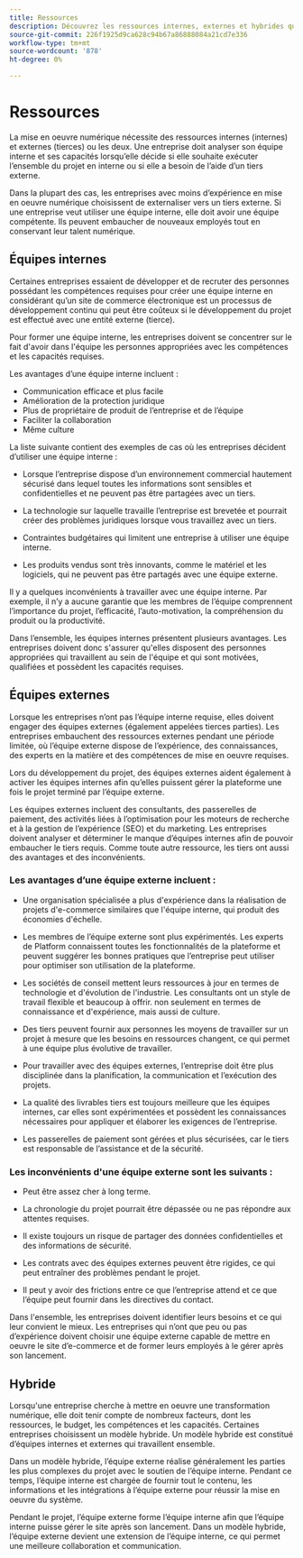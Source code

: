 ```yaml
---
title: Ressources
description: Découvrez les ressources internes, externes et hybrides qui peuvent vous aider à prendre en charge vos équipes d’e-commerce.
source-git-commit: 226f1925d9ca628c94b67a86888084a21cd7e336
workflow-type: tm+mt
source-wordcount: '878'
ht-degree: 0%

---
```



# Ressources

La mise en oeuvre numérique nécessite des ressources internes (internes) et externes (tierces) ou les deux. Une entreprise doit analyser son équipe interne et ses capacités lorsqu’elle décide si elle souhaite exécuter l’ensemble du projet en interne ou si elle a besoin de l’aide d’un tiers externe.

Dans la plupart des cas, les entreprises avec moins d’expérience en mise en oeuvre numérique choisissent de externaliser vers un tiers externe. Si une entreprise veut utiliser une équipe interne, elle doit avoir une équipe compétente. Ils peuvent embaucher de nouveaux employés tout en conservant leur talent numérique.

## Équipes internes

Certaines entreprises essaient de développer et de recruter des personnes possédant les compétences requises pour créer une équipe interne en considérant qu’un site de commerce électronique est un processus de développement continu qui peut être coûteux si le développement du projet est effectué avec une entité externe (tierce).

Pour former une équipe interne, les entreprises doivent se concentrer sur le fait d&#39;avoir dans l&#39;équipe les personnes appropriées avec les compétences et les capacités requises.

Les avantages d’une équipe interne incluent :

- Communication efficace et plus facile
- Amélioration de la protection juridique
- Plus de propriétaire de produit de l’entreprise et de l’équipe
- Faciliter la collaboration
- Même culture

La liste suivante contient des exemples de cas où les entreprises décident d’utiliser une équipe interne :

- Lorsque l’entreprise dispose d’un environnement commercial hautement sécurisé dans lequel toutes les informations sont sensibles et confidentielles et ne peuvent pas être partagées avec un tiers.

- La technologie sur laquelle travaille l’entreprise est brevetée et pourrait créer des problèmes juridiques lorsque vous travaillez avec un tiers.

- Contraintes budgétaires qui limitent une entreprise à utiliser une équipe interne.

- Les produits vendus sont très innovants, comme le matériel et les logiciels, qui ne peuvent pas être partagés avec une équipe externe.

Il y a quelques inconvénients à travailler avec une équipe interne. Par exemple, il n’y a aucune garantie que les membres de l’équipe comprennent l’importance du projet, l’efficacité, l’auto-motivation, la compréhension du produit ou la productivité.

Dans l’ensemble, les équipes internes présentent plusieurs avantages. Les entreprises doivent donc s&#39;assurer qu&#39;elles disposent des personnes appropriées qui travaillent au sein de l&#39;équipe et qui sont motivées, qualifiées et possèdent les capacités requises.

## Équipes externes

Lorsque les entreprises n’ont pas l’équipe interne requise, elles doivent engager des équipes externes (également appelées tierces parties). Les entreprises embauchent des ressources externes pendant une période limitée, où l’équipe externe dispose de l’expérience, des connaissances, des experts en la matière et des compétences de mise en oeuvre requises.

Lors du développement du projet, des équipes externes aident également à activer les équipes internes afin qu’elles puissent gérer la plateforme une fois le projet terminé par l’équipe externe.

Les équipes externes incluent des consultants, des passerelles de paiement, des activités liées à l’optimisation pour les moteurs de recherche et à la gestion de l’expérience (SEO) et du marketing. Les entreprises doivent analyser et déterminer le manque d’équipes internes afin de pouvoir embaucher le tiers requis. Comme toute autre ressource, les tiers ont aussi des avantages et des inconvénients.

### Les avantages d’une équipe externe incluent :

- Une organisation spécialisée a plus d&#39;expérience dans la réalisation de projets d&#39;e-commerce similaires que l&#39;équipe interne, qui produit des économies d&#39;échelle.

- Les membres de l’équipe externe sont plus expérimentés. Les experts de Platform connaissent toutes les fonctionnalités de la plateforme et peuvent suggérer les bonnes pratiques que l’entreprise peut utiliser pour optimiser son utilisation de la plateforme.

- Les sociétés de conseil mettent leurs ressources à jour en termes de technologie et d&#39;évolution de l&#39;industrie. Les consultants ont un style de travail flexible et beaucoup à offrir. non seulement en termes de connaissance et d&#39;expérience, mais aussi de culture.

- Des tiers peuvent fournir aux personnes les moyens de travailler sur un projet à mesure que les besoins en ressources changent, ce qui permet à une équipe plus évolutive de travailler.

- Pour travailler avec des équipes externes, l’entreprise doit être plus disciplinée dans la planification, la communication et l’exécution des projets.

- La qualité des livrables tiers est toujours meilleure que les équipes internes, car elles sont expérimentées et possèdent les connaissances nécessaires pour appliquer et élaborer les exigences de l’entreprise.

- Les passerelles de paiement sont gérées et plus sécurisées, car le tiers est responsable de l’assistance et de la sécurité.

### Les inconvénients d&#39;une équipe externe sont les suivants :

- Peut être assez cher à long terme.

- La chronologie du projet pourrait être dépassée ou ne pas répondre aux attentes requises.

- Il existe toujours un risque de partager des données confidentielles et des informations de sécurité.

- Les contrats avec des équipes externes peuvent être rigides, ce qui peut entraîner des problèmes pendant le projet.

- Il peut y avoir des frictions entre ce que l’entreprise attend et ce que l’équipe peut fournir dans les directives du contact.

Dans l&#39;ensemble, les entreprises doivent identifier leurs besoins et ce qui leur convient le mieux. Les entreprises qui n’ont que peu ou pas d’expérience doivent choisir une équipe externe capable de mettre en oeuvre le site d’e-commerce et de former leurs employés à le gérer après son lancement.

## Hybride

Lorsqu&#39;une entreprise cherche à mettre en oeuvre une transformation numérique, elle doit tenir compte de nombreux facteurs, dont les ressources, le budget, les compétences et les capacités. Certaines entreprises choisissent un modèle hybride. Un modèle hybride est constitué d’équipes internes et externes qui travaillent ensemble.

Dans un modèle hybride, l’équipe externe réalise généralement les parties les plus complexes du projet avec le soutien de l’équipe interne. Pendant ce temps, l’équipe interne est chargée de fournir tout le contenu, les informations et les intégrations à l’équipe externe pour réussir la mise en oeuvre du système.

Pendant le projet, l’équipe externe forme l’équipe interne afin que l’équipe interne puisse gérer le site après son lancement. Dans un modèle hybride, l’équipe externe devient une extension de l’équipe interne, ce qui permet une meilleure collaboration et communication.

